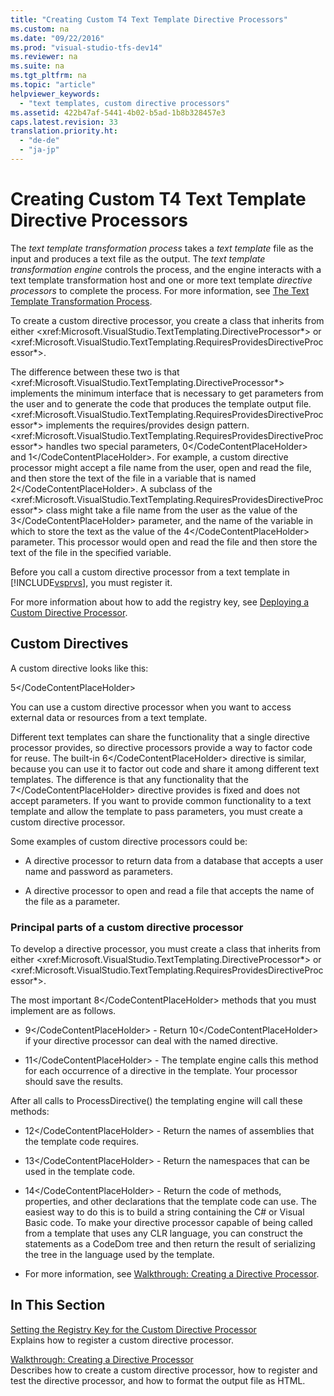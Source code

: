 ```yaml
---
title: "Creating Custom T4 Text Template Directive Processors"
ms.custom: na
ms.date: "09/22/2016"
ms.prod: "visual-studio-tfs-dev14"
ms.reviewer: na
ms.suite: na
ms.tgt_pltfrm: na
ms.topic: "article"
helpviewer_keywords: 
  - "text templates, custom directive processors"
ms.assetid: 422b47af-5441-4b02-b5ad-1b8b328457e3
caps.latest.revision: 33
translation.priority.ht: 
  - "de-de"
  - "ja-jp"
---
```

# Creating Custom T4 Text Template Directive Processors
The *text template transformation process* takes a *text template* file as the input and produces a text file as the output. The *text template transformation engine* controls the process, and the engine interacts with a text template transformation host and one or more text template *directive processors* to complete the process. For more information, see [The Text Template Transformation Process](../vs140/the-text-template-transformation-process.md).  
  
 To create a custom directive processor, you create a class that inherits from either \<xref:Microsoft.VisualStudio.TextTemplating.DirectiveProcessor*> or \<xref:Microsoft.VisualStudio.TextTemplating.RequiresProvidesDirectiveProcessor*>.  
  
 The difference between these two is that \<xref:Microsoft.VisualStudio.TextTemplating.DirectiveProcessor*> implements the minimum interface that is necessary to get parameters from the user and to generate the code that produces the template output file. \<xref:Microsoft.VisualStudio.TextTemplating.RequiresProvidesDirectiveProcessor*> implements the requires/provides design pattern. \<xref:Microsoft.VisualStudio.TextTemplating.RequiresProvidesDirectiveProcessor*> handles two special parameters, <CodeContentPlaceHolder>0\</CodeContentPlaceHolder> and <CodeContentPlaceHolder>1\</CodeContentPlaceHolder>.  For example, a custom directive processor might accept a file name from the user, open and read the file, and then store the text of the file in a variable that is named <CodeContentPlaceHolder>2\</CodeContentPlaceHolder>. A subclass of the \<xref:Microsoft.VisualStudio.TextTemplating.RequiresProvidesDirectiveProcessor*> class might take a file name from the user as the value of the <CodeContentPlaceHolder>3\</CodeContentPlaceHolder> parameter, and the name of the variable in which to store the text as the value of the <CodeContentPlaceHolder>4\</CodeContentPlaceHolder> parameter. This processor would open and read the file and then store the text of the file in the specified variable.  
  
 Before you call a custom directive processor from a text template in [!INCLUDE[vsprvs](../vs140/includes/vsprvs_md.md)], you must register it.  
  
 For more information about how to add the registry key, see [Deploying a Custom Directive Processor](../vs140/deploying-a-custom-directive-processor.md).  
  
## Custom Directives  
 A custom directive looks like this:  
  
 <CodeContentPlaceHolder>5\</CodeContentPlaceHolder>  
  
 You can use a custom directive processor when you want to access external data or resources from a text template.  
  
 Different text templates can share the functionality that a single directive processor provides, so directive processors provide a way to factor code for reuse. The built-in <CodeContentPlaceHolder>6\</CodeContentPlaceHolder> directive is similar, because you can use it to factor out code and share it among different text templates. The difference is that any functionality that the <CodeContentPlaceHolder>7\</CodeContentPlaceHolder> directive provides is fixed and does not accept parameters. If you want to provide common functionality to a text template and allow the template to pass parameters, you must create a custom directive processor.  
  
 Some examples of custom directive processors could be:  
  
-   A directive processor to return data from a database that accepts a user name and password as parameters.  
  
-   A directive processor to open and read a file that accepts the name of the file as a parameter.  
  
### Principal parts of a custom directive processor  
 To develop a directive processor, you must create a class that inherits from either \<xref:Microsoft.VisualStudio.TextTemplating.DirectiveProcessor*> or \<xref:Microsoft.VisualStudio.TextTemplating.RequiresProvidesDirectiveProcessor*>.  
  
 The most important <CodeContentPlaceHolder>8\</CodeContentPlaceHolder> methods that you must implement are as follows.  
  
-   <CodeContentPlaceHolder>9\</CodeContentPlaceHolder> - Return <CodeContentPlaceHolder>10\</CodeContentPlaceHolder> if your directive processor can deal with the named directive.  
  
-   <CodeContentPlaceHolder>11\</CodeContentPlaceHolder> - The template engine calls this method for each occurrence of a directive in the template. Your processor should save the results.  
  
 After all calls to ProcessDirective() the templating engine will call these methods:  
  
-   <CodeContentPlaceHolder>12\</CodeContentPlaceHolder> - Return the names of assemblies that the template code requires.  
  
-   <CodeContentPlaceHolder>13\</CodeContentPlaceHolder> - Return the namespaces that can be used in the template code.  
  
-   <CodeContentPlaceHolder>14\</CodeContentPlaceHolder> - Return the code of methods, properties, and other declarations that the template code can use. The easiest way to do this is to build a string containing the C# or Visual Basic code. To make your directive processor capable of being called from a template that uses any CLR language, you can construct the statements as a CodeDom tree and then return the result of serializing the tree in the language used by the template.  
  
-   For more information, see [Walkthrough: Creating a Directive Processor](../vs140/walkthrough--creating-a-custom-directive-processor.md).  
  
## In This Section  
 [Setting the Registry Key for the Custom Directive Processor](../vs140/deploying-a-custom-directive-processor.md)  
 Explains how to register a custom directive processor.  
  
 [Walkthrough: Creating a Directive Processor](../vs140/walkthrough--creating-a-custom-directive-processor.md)  
 Describes how to create a custom directive processor, how to register and test the directive processor, and how to format the output file as HTML.